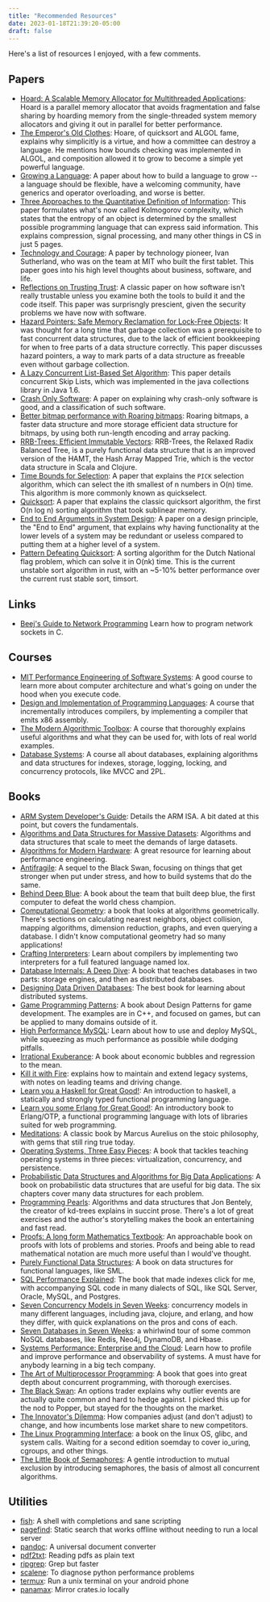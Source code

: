 ```yaml
---
title: "Recommended Resources"
date: 2023-01-18T21:39:20-05:00
draft: false
---
```


Here's a list of resources I enjoyed, with a few comments.

## Papers

- [Hoard: A Scalable Memory Allocator for Multithreaded Applications](https://www.cs.utexas.edu/users/mckinley/papers/asplos-2000.pdf): Hoard is a parallel memory allocator that avoids fragmentation and false sharing by hoarding memory from the single-threaded system memory allocators and giving it out in parallel for better performance.
- [The Emperor's Old Clothes](https://dl.acm.org/doi/pdf/10.1145/358549.358561): Hoare, of quicksort and ALGOL fame, explains why simplicitly is a virtue, and how a committee can destroy a language. He mentions how bounds checking was implemented in ALGOL, and composition allowed it to grow to become a simple yet powerful language.
- [Growing a Language](https://www.cs.virginia.edu/~evans/cs655/readings/steele.pdf): A paper about how to build a language to grow -- a language should be flexible, have a welcoming community, have generics and operator overloading, and worse is better.
- [Three Approaches to the Quantitative Definition of Information](http://alexander.shen.free.fr/library/Kolmogorov65_Three-Approaches-to-Information.pdf): This paper formulates what's now called Kolmogorov complexity, which states that the entropy of an object is determined by the smallest possible programming language that can express said information. This explains compression, signal processing, and many other things in CS in just 5 pages.
- [Technology and Courage](https://cseweb.ucsd.edu/~wgg/smli_ps-1.pdf): A paper by technology pioneer, Ivan Sutherland, who was on the team at MIT who built the first tablet. This paper goes into his high level thoughts about business, software, and life.
- [Reflections on Trusting Trust](https://www.cs.cmu.edu/~rdriley/487/papers/Thompson_1984_ReflectionsonTrustingTrust.pdf): A classic paper on how software isn't really trustable unless you examine both the tools to build it and the code itself. This paper was surprisngly prescient, given the security problems we have now with software.
- [Hazard Pointers: Safe Memory Reclamation for Lock-Free Objects](https://ieeexplore.ieee.org/document/1291819): It was thought for a long time that garbage collection was a prerequisite to fast concurrent data structures, due to the lack of efficient bookkeeping for when to free parts of a data structure correctly. This paper discusses hazard pointers, a way to mark parts of a data structure as freeable even without garbage collection.
- [A Lazy Concurrent List-Based Set Algorithm](https://people.csail.mit.edu/shanir/publications/Lazy_Concurrent.pdf): This paper details concurrent Skip Lists, which was implemented in the java collections library in Java 1.6.
- [Crash Only Software](http://www.usenix.org/events/hotos03/tech/full_papers/candea/candea.pdf): A paper on explaining why crash-only software is good, and a classification of such software.
- [Better bitmap performance with Roaring bitmaps](https://arxiv.org/pdf/1603.06549.pdf): Roaring bitmaps, a faster data structure and more storage efficient data structure for bitmaps, by using both run-length encoding and array packing.
- [RRB-Trees: Efficient Immutable Vectors](https://hypirion.com/pdf/RMTrees.pdf): RRB-Trees, the Relaxed Radix Balanced Tree, is a purely functional data structure that is an improved version of the HAMT, the Hash Array Mapped Trie, which is the vector data structure in Scala and Clojure.
- [Time Bounds for Selection](https://people.csail.mit.edu/rivest/pubs/BFPRT73.pdf): A paper that explains the `PICK` selection algorithm, which can select the ith smallest of n numbers in O(n) time. This algorithm is more commonly known as quickselect.
- [Quicksort](https://academic.oup.com/comjnl/article-pdf/5/1/10/1111445/050010.pdf): A paper that explains the classic quicksort algorithm, the first O(n log n) sorting algorithm that took sublinear memory.
- [End to End Arguments in System Design](https://web.mit.edu/Saltzer/www/publications/endtoend/endtoend.pdf): A paper on a design principle, the "End to End" argument, that explains why having functionality at the lower levels of a system may be redundant or useless compared to putting them at a higher level of a system.
- [Pattern Defeating Quicksort](https://arxiv.org/abs/2106.05123): A sorting algorithm for the Dutch National flag problem, which can solve it in O(nk) time. This is the current unstable sort algorithm in rust, with an ~5-10% better performance over the current rust stable sort, timsort.

## Links

- [Beej's Guide to Network Programming](https://beej.us/guide/bgnet/html/) Learn how to program network sockets in C.

## Courses

- [MIT Performance Engineering of Software Systems](https://ocw.mit.edu/courses/6-172-performance-engineering-of-software-systems-fall-2018/): A good course to learn more about computer architecture and what's going on under the hood when you execute code.
- [Design and Implementation of Programming Languages](https://www.cs.umd.edu/class/fall2022/cmsc430/index.html): A course that incrementally introduces compilers, by implementing a compiler that emits x86 assembly.
- [The Modern Algorithmic Toolbox](https://web.stanford.edu/class/cs168/index.html): A course that thoroughly explains useful algorithms and what they can be used for, with lots of real world examples.
- [Database Systems](https://15445.courses.cs.cmu.edu/fall2019/schedule.html): A course all about databases, explaining algorithms and data structures for indexes, storage, logging, locking, and concurrency protocols, like MVCC and 2PL.

## Books

- [ARM System Developer's Guide](https://www.amazon.com/ARM-System-Developers-Guide-Architecture/dp/1558608745): Details the ARM ISA. A bit dated at this point, but covers the fundamentals.
- [Algorithms and Data Structures for Massive Datasets](https://www.amazon.com/Algorithms-Data-Structures-Massive-Datasets/dp/1617298034): Algorithms and data structures that scale to meet the demands of large datasets.
- [Algorithms for Modern Hardware](https://en.algorithmica.org/hpc/): A great resource for learning about performance engineering.
- [Antifragile](https://www.amazon.com/Antifragile-Things-That-Disorder-Incerto/dp/0812979680): A sequel to the Black Swan, focusing on things that get stronger when put under stress, and how to build systems that do the same.
- [Behind Deep Blue](https://www.amazon.com/Behind-Deep-Blue-Building-Computer/dp/0691118183): A book about the team that built deep blue, the first computer to defeat the world chess champion.
- [Computational Geometry](https://www.amazon.com/Algorithms-Data-Structures-Massive-Datasets/dp/1617298034): a book that looks at algorithms geometrically. There's sections on calculating nearest neighbors, object collision, mapping algorithms, dimension reduction, graphs, and even querying a database. I didn't know computational geometry had so many applications!
- [Crafting Interpreters](https://craftinginterpreters.com/): Learn about compilers by implementing two interpreters for a full featured language named lox.
- [Database Internals: A Deep Dive](https://www.databass.dev/): A book that teaches databases in two parts: storage engines, and then as distributed databases.
- [Designing Data Driven Databases](https://www.amazon.com/Designing-Data-Intensive-Applications-Reliable-Maintainable/dp/1449373321): The best book for learning about distributed systems.
- [Game Programming Patterns](https://gameprogrammingpatterns.com/): A book about Design Patterns for game development. The examples are in C++, and focused on games, but can be applied to many domains outside of it.
- [High Performance MySQL](https://www.amazon.com/High-Performance-MySQL-Optimization-Replication/dp/1449314287): Learn about how to use and deploy MySQL, while squeezing as much performance as possible while dodging pitfalls.
- [Irrational Exuberance](http://www.irrationalexuberance.com/main.html?src=%2F): A book about economic bubbles and regression to the mean.
- [Kill it with Fire](https://www.amazon.com/Kill-Fire-Manage-Computer-Systems/dp/1718501188): explains how to maintain and extend legacy systems, with notes on leading teams and driving change.
- [Learn you a Haskell for Great Good!](http://learnyouahaskell.com/): An introduction to haskell, a statically and strongly typed functional programming language.
- [Learn you some Erlang for Great Good!](https://learnyousomeerlang.com/): An introductory book to Erlang/OTP, a functional programming language with lots of libraries suited for web programming.
- [Meditations](https://www.amazon.com/Kill-Fire-Manage-Computer-Systems/dp/1718501188): A classic book by Marcus Aurelius on the stoic philosophy, with gems that still ring true today.
- [Operating Systems, Three Easy Pieces](https://pages.cs.wisc.edu/~remzi/OSTEP/): A book that tackles teaching operating systems in three pieces: virtualization, concurrency, and persistence.
- [Probabilistic Data Structures and Algorithms for Big Data Applications](https://www.amazon.com/Probabilistic-Data-Structures-Algorithms-Applications/dp/3748190484): A book on probabilistic data structures that are useful for big data. The six chapters cover many data structures for each problem.
- [Programming Pearls](https://www.amazon.com/Programming-Pearls-2nd-Jon-Bentley/dp/0201657880): Algorithms and data structures that Jon Bentely, the creator of kd-trees explains in succint prose. There's a lot of great exercises and the author's storytelling makes the book an entertaining and fast read.
- [Proofs: A long form Mathematics Textbook](https://www.amazon.com/Designing-Data-Intensive-Applications-Reliable-Maintainable/dp/1449373321): An approachable book on proofs with lots of problems and stories. Proofs and being able to read mathematical notation are much more useful than I would've thought.
- [Purely Functional Data Structures](https://www.amazon.com/Purely-Functional-Data-Structures-Okasaki/dp/0521663504): A book on data structures for functional languages, like SML.
- [SQL Performance Explained](https://sql-performance-explained.com/): The book that made indexes click for me, with accompanying SQL code in many dialects of SQL, like SQL Server, Oracle, MySQL, and Postgres.
- [Seven Concurrency Models in Seven Weeks](https://www.amazon.com/Probabilistic-Data-Structures-Algorithms-Applications/dp/3748190484): concurrency models in many different languages, including java, clojure, and erlang, and how they differ, with quick explanations on the pros and cons of each.
- [Seven Databases in Seven Weeks](https://www.amazon.com/Probabilistic-Data-Structures-Algorithms-Applications/dp/3748190484): a whirlwind tour of some common NoSQL databases, like Redis, Neo4j, DynamoDB, and Hbase.
- [Systems Performance: Enterprise and the Cloud](https://www.brendangregg.com/blog/2020-07-15/systems-performance-2nd-edition.html): Learn how to profile and improve performance and observability of systems. A must have for anybody learning in a big tech company.
- [The Art of Multiprocessor Programming](https://www.amazon.com/Art-Multiprocessor-Programming-Revised-Reprint/dp/0123973376): A book that goes into great depth about concurrent programming, with thorough exercises.
- [The Black Swan](https://www.amazon.com/Black-Swan-Improbable-Robustness-Fragility/dp/081297381X): An options trader explains why outlier events are actually quite common and hard to hedge against. I picked this up for the nod to Popper, but stayed for the thoughts on the market.
- [The Innovator's Dilemma](https://www.amazon.com/Innovators-Dilemma-Revolutionary-Change-Business/dp/0062060244): How companies adjust (and don't adjust) to change, and how incumbents lose market share to new competitors.
- [The Linux Programming Interface](https://man7.org/tlpi/): a book on the linux OS, glibc, and system calls. Waiting for a second edition soemday to cover io_uring, cgroups, and other things.
- [The Little Book of Semaphores](https://www.amazon.com/Kill-Fire-Manage-Computer-Systems/dp/1718501188): A gentle introduction to mutual exclusion by introducing semaphores, the basis of almost all concurrent algorithms.

## Utilities

- [fish](https://fishshell.com/): A shell with completions and sane scripting
- [pagefind](https://github.com/CloudCannon/pagefind): Static search that works offline without needing to run a local server
- [pandoc](https://pandoc.org/): A universal document converter
- [pdf2txt](https://github.com/clulab/pdf2txt): Reading pdfs as plain text
- [ripgrep](https://github.com/BurntSushi/ripgrep): Grep but faster
- [scalene](https://github.com/plasma-umass/scalene): To diagnose python performance problems
- [termux](https://termux.dev/en/): Run a unix terminal on your android phone
- [panamax](https://github.com/panamax-rs/panamax): Mirror crates.io locally
